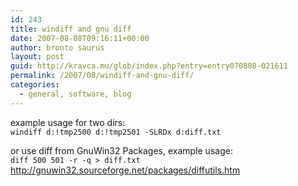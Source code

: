 ```yaml
---
id: 243
title: windiff and gnu diff
date: 2007-08-08T09:16:11+00:00
author: bronto saurus
layout: post
guid: http://kravca.mu/glob/index.php?entry=entry070808-021611
permalink: /2007/08/windiff-and-gnu-diff/
categories:
  - general, software, blog
---
```

example usage for two dirs:  
`windiff d:!tmp2500 d:!tmp2501 -SLRDx d:diff.txt`

or use diff from GnuWin32 Packages, example usage:  
`diff 500 501 -r -q > diff.txt`  
<a href="http://gnuwin32.sourceforge.net/packages/diffutils.htm" target="_blank" >http://gnuwin32.sourceforge.net/packages/diffutils.htm</a>